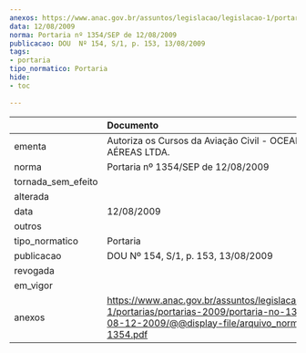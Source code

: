 ```yaml
---
anexos: https://www.anac.gov.br/assuntos/legislacao/legislacao-1/portarias/portarias-2009/portaria-no-1354-sep-de-08-12-2009/@@display-file/arquivo_norma/PA2009-1354.pdf
data: 12/08/2009
norma: Portaria nº 1354/SEP de 12/08/2009
publicacao: DOU  Nº 154, S/1, p. 153, 13/08/2009
tags:
- portaria
tipo_normatico: Portaria
hide: 
- toc 
 
---
```


|                    | Documento                                                                                                                                                         |
|:-------------------|:------------------------------------------------------------------------------------------------------------------------------------------------------------------|
| ementa             | Autoriza os Cursos da Aviação Civil - OCEANAIR LINHAS AÉREAS LTDA.                                                                                                |
| norma              | Portaria nº 1354/SEP de 12/08/2009                                                                                                                                |
| tornada_sem_efeito |                                                                                                                                                                   |
| alterada           |                                                                                                                                                                   |
| data               | 12/08/2009                                                                                                                                                        |
| outros             |                                                                                                                                                                   |
| tipo_normatico     | Portaria                                                                                                                                                          |
| publicacao         | DOU  Nº 154, S/1, p. 153, 13/08/2009                                                                                                                              |
| revogada           |                                                                                                                                                                   |
| em_vigor           |                                                                                                                                                                   |
| anexos             | https://www.anac.gov.br/assuntos/legislacao/legislacao-1/portarias/portarias-2009/portaria-no-1354-sep-de-08-12-2009/@@display-file/arquivo_norma/PA2009-1354.pdf |